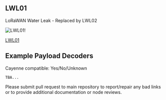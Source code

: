 ## LWL01

LoRaWAN Water Leak - Replaced by LWL02

![LWL01!](https://www.dragino.com/media/k2/items/cache/0dc247c07eee71a72cf9409729fb3455_L.jpg)

[LWL01](https://www.dragino.com/products/lorawan-nb-iot-door-sensor-water-leak/item/158-lwl01.html)

## Example Payload Decoders
Cayenne compatible: Yes/No/Unknown

```
TBA...
```

Please submit pull request to main repository to report/repair any bad links or to provide additional documentation or node reviews.